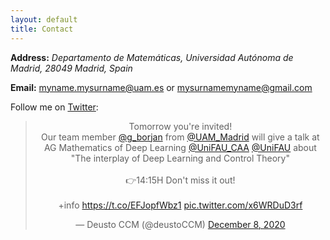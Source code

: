 ```yaml
---
layout: default
title: Contact
---
```


<b>Address:</b> <i>Departamento de Matemáticas, Universidad Autónoma de Madrid, 28049 Madrid, Spain</i>

<b>Email:</b> <a href="">myname.mysurname@uam.es</a> or <a href="">mysurnamemyname@gmail.com</a>

Follow me on <a href="https://twitter.com/g_borjan">Twitter</a>: 

<center>
<blockquote class="twitter-tweet"><p lang="en" dir="ltr">Tomorrow you&#39;re invited! <br>Our team member <a href="https://twitter.com/g_borjan?ref_src=twsrc%5Etfw">@g_borjan</a> from <a href="https://twitter.com/UAM_Madrid?ref_src=twsrc%5Etfw">@UAM_Madrid</a> will give a talk at AG Mathematics of Deep Learning <a href="https://twitter.com/UniFAU_CAA?ref_src=twsrc%5Etfw">@UniFAU_CAA</a> <a href="https://twitter.com/UniFAU?ref_src=twsrc%5Etfw">@UniFAU</a> about<br>&quot;The interplay of Deep Learning and Control Theory&quot;<br><br>👉14:15H Don&#39;t miss it out!<br><br>+info <a href="https://t.co/EFJopfWbz1">https://t.co/EFJopfWbz1</a> <a href="https://t.co/x6WRDuD3rf">pic.twitter.com/x6WRDuD3rf</a></p>&mdash; Deusto CCM (@deustoCCM) <a href="https://twitter.com/deustoCCM/status/1336357566335623168?ref_src=twsrc%5Etfw">December 8, 2020</a></blockquote> <script async src="https://platform.twitter.com/widgets.js" charset="utf-8"></script>

</center>